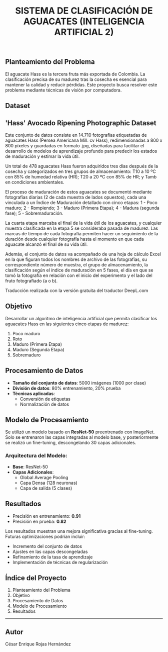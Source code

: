 <h1 align='center'>SISTEMA DE CLASIFICACIÓN DE AGUACATES (INTELIGENCIA ARTIFICIAL 2)</h1><BR>

<h2>Planteamiento del Problema</h2>
<p>El aguacate Hass es la tercera fruta más exportada de Colombia. La clasificación precisa de su madurez tras la cosecha es esencial para mantener la calidad y reducir pérdidas. Este proyecto busca resolver este problema mediante técnicas de visión por computadora.</p>

<h2>Dataset</h2>

<h2>'Hass' Avocado Ripening Photographic Dataset</h2>
<p>Este conjunto de datos consiste en 14.710 fotografías etiquetadas de aguacates Hass (Persea Americana Mill. cv Hass), redimensionadas a 800 x 800 píxeles y guardadas en formato .jpg, diseñadas para facilitar el desarrollo de modelos de aprendizaje profundo para predecir los estados de maduración y estimar la vida útil.

Un total de 478 aguacates Hass fueron adquiridos tres días después de la cosecha y categorizados en tres grupos de almacenamiento: T10 a 10 ºC con 85% de humedad relativa (HR); T20 a 20 ºC con 85% de HR; y Tamb en condiciones ambientales.

El proceso de maduración de estos aguacates se documentó mediante fotografías diarias (2 de cada muestra de lados opuestos), cada una vinculada a un Índice de Maduración detallado con cinco etapas: 
1 - Poco maduro;
2 - Rompiendo;
3 - Maduro (Primera Etapa);
4 - Madura (segunda fase);
5 - Sobremaduración.

La cuarta etapa marcaba el final de la vida útil de los aguacates, y cualquier muestra clasificada en la etapa 5 se consideraba pasada de madurez. Las marcas de tiempo de cada fotografía permiten hacer un seguimiento de la duración desde cualquier fotografía hasta el momento en que cada aguacate alcanzó el final de su vida útil.

Además, el conjunto de datos va acompañado de una hoja de cálculo Excel en la que figuran todos los nombres de archivo de las fotografías, su correspondiente número de muestra, el grupo de almacenamiento, la clasificación según el índice de maduración en 5 fases, el día en que se tomó la fotografía en relación con el inicio del experimento y el lado del fruto fotografiado (a o b).


Traducción realizada con la versión gratuita del traductor DeepL.com</p>

<h2>Objetivo</h2>
<p>Desarrollar un algoritmo de inteligencia artificial que permita clasificar los aguacates Hass en las siguientes cinco etapas de madurez:</p>
<ol>
    <li>Poco maduro</li>
    <li>Roto</li>
    <li>Maduro (Primera Etapa)</li>
    <li>Maduro (Segunda Etapa)</li>
    <li>Sobremaduro</li>
</ol>

<h2>Procesamiento de Datos</h2>
<ul>
    <li><strong>Tamaño del conjunto de datos</strong>: 5000 imágenes (1000 por clase)</li>
    <li><strong>División de datos</strong>: 80% entrenamiento, 20% prueba</li>
    <li><strong>Técnicas aplicadas</strong>:
        <ul>
            <li>Conversión de etiquetas</li>
            <li>Normalización de datos</li>
        </ul>
    </li>
</ul>

<h2>Modelo de Procesamiento</h2>
<p>Se utilizó un modelo basado en <strong>ResNet-50</strong> preentrenado con ImageNet. Solo se entrenaron las capas integradas al modelo base, y posteriormente se realizó un fine-tuning, descongelando 30 capas adicionales.</p>

<h3>Arquitectura del Modelo:</h3>
<ul>
    <li><strong>Base</strong>: ResNet-50</li>
    <li><strong>Capas Adicionales</strong>:
        <ul>
            <li>Global Average Pooling</li>
            <li>Capa Densa (128 neuronas)</li>
            <li>Capa de salida (5 clases)</li>
        </ul>
    </li>
</ul>

<h2>Resultados</h2>
<ul>
    <li>Precisión en entrenamiento: <strong>0.91</strong></li>
    <li>Precisión en prueba: <strong>0.82</strong></li>
</ul>
<p>Los resultados muestran una mejora significativa gracias al fine-tuning. Futuras optimizaciones podrían incluir:</p>
<ul>
    <li>Incremento del conjunto de datos</li>
    <li>Ajustes en las capas descongeladas</li>
    <li>Refinamiento de la tasa de aprendizaje</li>
    <li>Implementación de técnicas de regularización</li>
</ul>

<h2>Índice del Proyecto</h2>
<ol>
    <li>Planteamiento del Problema</li>
    <li>Objetivo</li>
    <li>Procesamiento de Datos</li>
    <li>Modelo de Procesamiento</li>
    <li>Resultados</li>
</ol>

<hr>

<h2>Autor</h2>
<p>César Enrique Rojas Hernández</p>
